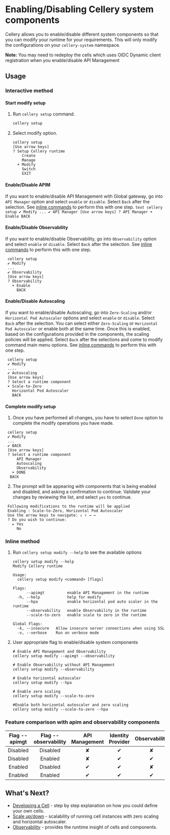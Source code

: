 # Enabling/Disabling Cellery system components

Cellery allows you to enable/disable different system components so that you can modify your runtime for your requirements.
This will only modify the configurations on your `cellery-system` namespace.

**Note:** You may need to redeploy the cells which uses OIDC Dynamic client registration when you enable/disable API Management

## Usage

### Interactive method

#### Start modify setup
1. Run `cellery setup` command.

    ```bash
    cellery setup
    ```
2. Select modify option.

    ```text
    cellery setup
    [Use arrow keys]
    ? Setup Cellery runtime
        Create
        Manage
      ➤ Modify
        Switch
        EXIT
    ```
#### Enable/Disable APIM
If you want to enable/disable API Management with Global gateway, go into `API Manager` option and select `enable` or `disable`. Select `Back` after the selection. 
See [inline commands](#inline-method) to perform this with one step. 
    ```text
    cellery setup
    ✔ Modify
    ...
    ✔ API Manager
    [Use arrow keys]
    ? API Manager
      ➤ Enable
        BACK
    ```

#### Enable/Disable Observability
If you want to enable/disable Observability, go into `Observability` option and select `enable` or `disable`. Select `Back` after the selection. 
See [inline commands](#inline-method) to perform this with one step.
```text
 cellery setup
 ✔ Modify
 ...
 ✔ Observability
 [Use arrow keys]
 ? Observability
   ➤ Enable
     BACK
```
   
#### Enable/Disable Autoscaling 
If you want to enable/disable Autoscaling, go into `Zero-Scaling` and/or `Horizontal Pod Autoscaler` options and select `enable` 
or `disable`. Select `Back` after the selection. You can select either `Zero-Scaling` or `Horizontal Pod Autoscaler` or enable both at the same time. 
Once this is enabled, based on the configurations provided in the components, the scaling policies will be applied. Select `Back` after the selections 
and come to modify command main menu options. See [inline commands](#inline-method) to perform this with one step. 
```text
 cellery setup
 ✔ Modify
 ....
 ✔ Autoscaling
 [Use arrow keys]
 ? Select a runtime component
 ➤ Scale-to-Zero
   Horizontal Pod Autoscaler
   BACK
```
    
#### Complete modify setup
1. Once you have performed all changes, you have to select `Done` option to complete the modify operations you have made. 
```text
 cellery setup
 ✔ Modify
 ...
 ✔ BACK
 [Use arrow keys]
 ? Select a runtime component
     API Manager
     Autoscaling
     Observability
   ➤ DONE
  BACK
 ```
    
2. The prompt will be appearing with components that is being enabled and disabled, and asking a confirmation to continue. 
Validate your changes by reviewing the list, and select `yes` to continue. 
```text
 Following modifications to the runtime will be applied
 Enabling : Scale-to-Zero, Horizontal Pod Autoscaler
 Use the arrow keys to navigate: ↓ ↑ → ←
 ? Do you wish to continue:
   ▸ Yes
     No
``` 
   
### Inline method

1. Run `cellery setup modify --help` to see the available options

    ```text
    cellery setup modify --help
    Modify Cellery runtime
    
    Usage:
      cellery setup modify <command> [flags]
    
    Flags:
          --apimgt          enable API Management in the runtime
      -h, --help            help for modify
          --hpa             enable horizontal pod auto scaler in the runtime
          --observability   enable Observability in the runtime
          --scale-to-zero   enable scale to zero in the runtime
    
    Global Flags:
      -k, --insecure   Allow insecure server connections when using SSL
      -v, --verbose    Run on verbose mode
    ```

2. User appropriate flag to enable/disable system components

    ```text
    # Enable API Management and Observability
    cellery setup modify --apimgt --observability
    
    # Enable Observability without API Management
    cellery setup modify --observability
 
    # Enable horizontal autoscaler
    cellery setup modify --hpa
    
    # Enable zero scaling
    cellery setup modify --scale-to-zero
    
    #Enable both horizontal autoscaler and zero scaling
    cellery setup modify --scale-to-zero --hpa
    ```

### Feature comparison with apim and observability components

| Flag --apimgt | Flag --observability | API Management  | Identity Provider | Observability |
|:-------------:|:--------------------:|:---------------:|:-----------------:|:-------------:|
| Disabled      | Disabled             | ✘               | ✔                 | ✘             |
| Disabled      | Enabled              | ✘               | ✔                 | ✔             |
| Enabled       | Disabled             | ✔               | ✔                 | ✘             |
| Enabled       | Enabled              | ✔               | ✔                 | ✔             |

## What's Next?
- [Developing a Cell](../writing-a-cell.md) - step by step explanation on how you could define your own cells.
- [Scale up/down](../cell-scaling.md) - scalability of running cell instances with zero scaling and horizontal autoscaler.
- [Observability](../cellery-observability.md) - provides the runtime insight of cells and components.